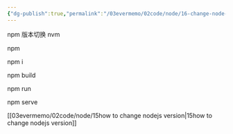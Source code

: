 ```yaml
---
{"dg-publish":true,"permalink":"/03evermemo/02code/node/16-change-node-nvm/"}
---
```


npm
版本切换
nvm

npm 

npm i

npm build

npm run


npm serve

[[03evermemo/02code/node/15how to change nodejs version\|15how to change nodejs version]]


